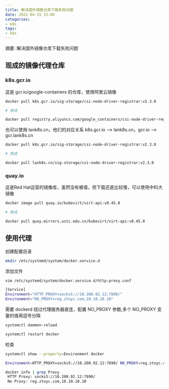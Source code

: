 ```yaml
---
title: 解决国外镜像仓库下载失败问题
date: 2022-04-15 15:05
categories:
- k8s
tags:
- k8s
---
```

  
  
摘要: 解决国外镜像仓库下载失败问题
<!-- more -->

## 现成的镜像代理仓库

### k8s.gcr.io

这是 gcr.io/google-containers 的仓库，使用阿里云镜像

```bash
docker pull k8s.gcr.io/sig-storage/csi-node-driver-registrar:v2.3.0

# 换成

docker pull registry.aliyuncs.com/google_containers/csi-node-driver-registrar:v2.3.0
```

也可以使用 lank8s.cn，他们的对应关系 k8s.gcr.io –> lank8s.cn，gcr.io –> gcr.lank8s.cn

```bash
docker pull k8s.gcr.io/sig-storage/csi-node-driver-registrar:v2.3.0

# 换成

docker pull lank8s.cn/sig-storage/csi-node-driver-registrar:v2.3.0

```

### quay.io

这是Red Hat运营的镜像库，虽然没有被墙，但下载还是比较慢，可以使用中科大镜像

```bash
docker image pull quay.io/kubevirt/virt-api:v0.45.0

# 换成

docker pull quay.mirrors.ustc.edu.cn/kubevirt/virt-api:v0.45.0
```

## 使用代理

创建配置目录

```bash
mkdir /etc/systemd/system/docker.service.d
```

添加文件

```bash
vim /etc/systemd/system/docker.service.d/http-proxy.conf

[Service]
Environment="HTTP_PROXY=socks5://10.200.92.12:7890/"
Environment="NO_PROXY=reg.ztoyc.com,10.10.10.10"
```

需要 dockerd 绕过代理服务器直连，配置 NO_PROXY 参数,多个 NO_PROXY 变量的值用逗号分隔

```bash
systemctl daemon-reload

systemctl restart docker
```

检查

```bash
systemctl show --property=Environment docker

Environment=HTTP_PROXY=socks5://10.200.92.12:7890/ NO_PROXY=reg.ztoyc.com,10.10.10.10
```

```bash
docker info | grep Proxy
 HTTP Proxy: socks5://10.200.92.12:7890/
 No Proxy: reg.ztoyc.com,10.10.10.10

```

